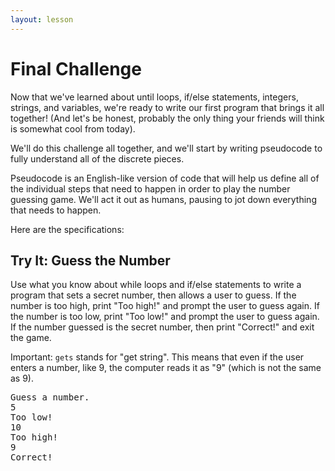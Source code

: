```yaml
---
layout: lesson
---
```


# Final Challenge

Now that we've learned about until loops, if/else statements, integers, strings, and variables, we're ready to write our first program that brings it all together! (And let's be honest, probably the only thing your friends will think is somewhat cool from today).

We'll do this challenge all together, and we'll start by writing pseudocode to fully understand all of the discrete pieces.

Pseudocode is an English-like version of code that will help us define all of the individual steps that need to happen in order to play the number guessing game. We'll act it out as humans, pausing to jot down everything that needs to happen.

Here are the specifications:

<div class="try-it-new">
  <h2>Try It: Guess the Number</h2>
  <p>Use what you know about while loops and if/else statements to write a program that sets a secret number, then allows a user to guess. If the number is too high, print "Too high!" and prompt the user to guess again. If the number is too low, print "Too low!" and prompt the user to guess again. If the number guessed is the secret number, then print "Correct!" and exit the game.</p>
  <p>Important: <code class="try-it-code">gets</code> stands for "get string". This means that even if the user enters a number, like 9, the computer reads it as "9" (which is not the same as 9). </p>
  <pre>Guess a number.
5
Too low!
10
Too high!
9
Correct!</pre>
</div>
